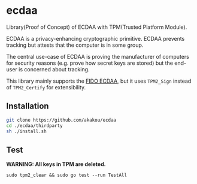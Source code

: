 # ecdaa

Library(Proof of Concept) of ECDAA with TPM(Trusted Platform Module).

ECDAA is a privacy-enhancing cryptographic primitive.
ECDAA prevents tracking but attests that the computer is in some group.

The central use-case of ECDAA is proving the manufacturer of computers for security reasons (e.g. prove how secret keys are stored) but the end-user is concerned about tracking.

This library mainly supports the [FIDO ECDAA](https://fidoalliance.org/specs/fido-v2.0-id-20180227/fido-ecdaa-algorithm-v2.0-id-20180227.html), but it uses `TPM2_Sign` instead of `TPM2_Certify` for extensibility.

## Installation

```sh
git clone https://github.com/akakou/ecdaa
cd ./ecdaa/thirdparty
sh ./install.sh
```

## Test

**WARNING: All keys in TPM are deleted.**

```
sudo tpm2_clear && sudo go test --run TestAll
```
